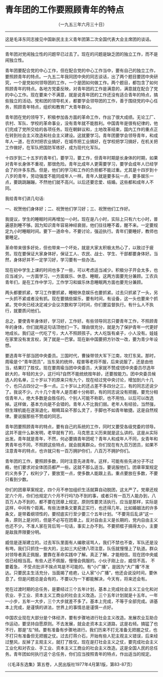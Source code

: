 # 青年团的工作要照顾青年的特点
<center class="auther">（一九五三年六月三十日）</center>&#13;


---

这是毛泽东同志接见中国新民主主义青年团第二次全国代表大会主席团的谈话。
---


青年团对党闹独立性的问题早已过去了。现在的问题是缺乏团的独立工作，而不是闹独立性。
 
青年团要配合党的中心工作，但在配合党的中心工作当中，要有自己的独立工作，要照顾青年的特点。一九五二年我同团中央的同志谈话，出了两个题目要团中央研究，一个是党如何领导团的工作，一个是团如何做工作。两个题目，都包含了如何照顾青年的特点。各地方党委反映，对青年团的工作是满意的，满意就在配合了党的中心工作。现在要来个不满意，就是说青年团的工作还没有适合青年的特点，搞些独立的活动。党和团的领导机关，都要学会领导团的工作，善于围绕党的中心任务，照顾青年特点，组织和教育广大青年群众。
 
青年团在党的领导下，积极参加各方面的革命工作，作出了很大成绩。无论工厂、农村、军队、学校的革命事业，没有青年就不能胜利。中国青年是很有纪律的，他们完成了党所交给的各项任务。现在朝鲜议和，土地改革结束，国内工作的重点正在转到社会主义改造和社会主义建设。这就要学习。青年团要学会领导青年，和成年人一道，在农村把农业搞好，在城市把工业搞好，在学校把学习搞好，在机关把工作做好，在军队把国防军练好，成为现代化军队。
 
十四岁到二十五岁的青年们，要学习，要工作，但青年时期是长身体的时期，如果对青年长身体不重视，那很危险。青年比成年人更需要学习，要学会成年人已经学会了的许多东西。但是，他们的学习和工作的负担都不能过重。尤其是十四岁到十八岁的青年，劳动强度不能同成年人一样。青年人就是要多玩一点，要多娱乐一点，要跳跳蹦蹦，不然他们就不高兴。以后还要恋爱、结婚。这些都和成年人不同。
 
我给青年们讲几句话:
 
一、祝贺他们身体好；二、祝贺他们学习好；三、祝贺他们工作好。
 
我提议，学生的睡眠时间再增加一小时。现在是八小时，实际上只有六七小时，普遍感到睡不够。因为知识青年容易神经衰弱，他们往往睡不着，醒不来。一定要规定九小时睡眠时间。要下一道命令，不要讨论，强迫执行。青年们要睡好，教师也要睡足。
 
革命带来很多好处，但也带来一个坏处，就是大家太积极太热心了，以致过于疲劳。现在要保证大家身体好，保证工人、农民、战士、学生、干部都要身体好。当然，身体好并不一定学习好，学习要有一些办法。
 
现在初中学生上课的时间也多了一些，可以考虑适当减少。积极分子开会太多，也应当减少。一方面学习，一方面娱乐、休息、睡眠，这两方面要充分兼顾。工农兵青年们，是在工作中学习，工作学习和娱乐休息睡眠两方面也要充分兼顾。
 
两头都要抓紧，学习工作要抓紧，睡眠休息娱乐也要抓紧。过去只抓紧了一头，另一头抓不紧或者没有抓。现在要搞些娱乐，要有时间，有设备，这一头也要来个抓紧。党中央已经决定减少会议次数和学习时间，你们要监督执行。有什么人不执行，就要质问他们。
 
总之，要使青年身体好，学习好，工作好。有些领导同志只要青年工作，不照顾青年的身体，你们就用这句话顶他们一下。理由很充分，就是为了保护青年一代更好地成长。我们这一代吃了亏，大人不照顾孩子。大人吃饭有桌子，小人没有。娃娃在家里没有发言权，哭了就是一巴掌。现在新中国要把方针改一改，要为青少年设想。
 
要选青年干部当团中央委员。三国时代，曹操带领大军下江南，攻打东吴。那时，周瑜是个“青年团员”，当东吴的统帅，程普等老将不服，后来说服了，还是由他当，结果打了胜仗。现在要周瑜当团中央委员，大家就不赞成!团中央委员尽选年龄大的，年轻的太少，这行吗?自然不能统统按年龄，还要按能力。团中央委员候选人的名单，三十岁以下的原来只有九个，现在经过党中央讨论，增加到六十几个，也只占四分之一多一点。三十岁以上的还占差不多四分之三，有的同志还说少了。我说不少。六十几个青年人是否都十分称职，有的同志说没有把握。要充分相信青年人，绝大多数是会胜任的。个别人可能不称职，也不用怕，以后可以改选掉。这样做，基本方向是不会错的。青年人不比我们弱。老年人有经验，当然强，但生理机能在逐渐退化，眼睛耳朵不那么灵了，手脚也不如青年敏捷。这是自然规律。要说服那些不赞成的同志。
 
青年团要照顾青年的特点，要有自己的系统的工作，同时又要受各级党委的领导。这并不是什么新发明，老早就有了的，马克思主义历来就是这么讲的。这是从实际出发。青年就是青年，不然，何必要搞青年团呢？青年人和成年人不同，女青年和男青年也不同，不照顾这些特点，就会脱离群众。你们现在有九百万团员，如果不注意青年的特点，也许就只有一百万拥护你们，八百万不拥护你们。
 
青年团的工作，要照顾多数，同时注意先进青年。这样，可能有些先进分子不过瘾，他们要求对全体团员都严一些。这就不那么适当，要说服他们。团章草案规定的义务多了，权利少了，要放宽一点，使多数人能跟上去。重点要放在多数，不要只看到少数。
 
你们的团章草案规定，四个月不参加组织生活就算自动脱团，这太严了。党章还规定六个月，你们也规定六个月不行吗?办不到的事，或者只有一百万人能办到，八百万人办不到的，都不要在团章上规定。原则性要灵活执行。应当是那样，实际是这样，中间有个距离。有些法律条文要真正实行，也还得几年。比如婚姻法的许多条文，是带着纲领性的，要彻底实行至少要三个五年计划。“不要背后乱讲”这一条，原则上是对的，但是不必写在团章上。反对自由主义是长期的，党内自由主义也还不少。不准人家在背后骂一句话，事实上办不到。不要把框子搞得太小，主要是敌我界限要分明。
 
威信是逐渐建立的。过去军队里面有人编歌谣骂人，我们不禁也不查，军队还是没有垮。我们只抓住一些大的，比如三大纪律八项注意，队伍就慢慢上了轨道。群众对领导者真正佩服，要靠在革命实践中了解。真正了解，才能相信。现在团中央威信已经相当高。有些人还不佩服，慢慢会佩服的。小伙子刚上台，威信不高， 不要着急， 不受点批评不挨点骂是不可能的。有“小广播”，是因为“大广播”不发达。只要民主生活充分，当面揭了疮疤，让人家“小广播”，他还会说没时间，要休息了。但是问题总是会有的，不要以为一下都能解决，今天有，将来还会有。
 
党在过渡时期的总任务，是要经过三个五年计划，基本上完成社会主义工业化和对农业、手工业、资本主义工商业的社会主义改造。三个五年计划就是十五年。一年一小步，五年一大步，三个大步就差不多了。基本上完成，不等于全部完成。讲基本上完成，是谨慎的讲法，世界上的事情总是谨慎一点好。
 
中国农业现在大部分是个体经济，要有步骤地进行社会主义改造。发展农业互助合作运动，要坚持自愿原则。不去发展，就会走资本主义道路，这是右倾。搞猛了也不行，那是“左”倾。要有准备有步骤地进行。我们历来不打无准备无把握之仗，也不打只有准备但无把握之仗。过去打蒋介石，开始有些人犯主观主义错误，后来经过整风，反掉了主观主义，就打了胜仗。现在是打社会主义之仗，要完成社会主义工业化和对农业、手工业、资本主义工商业的社会主义改造。这是全国人民的总任务。青年团如何执行这个总任务，你们应当按照青年的特点，作出适当的规定。
 
<p class="comment">（《毛泽东选集》第五卷，人民出版社1977年4月第1版，第83-87页）
 

---


